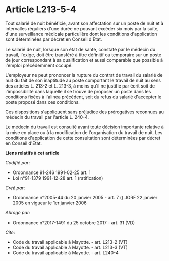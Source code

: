 # Article L213-5-4

Tout salarié de nuit bénéficie, avant son affectation sur un poste de nuit et à intervalles réguliers d'une durée ne pouvant
excéder six mois par la suite, d'une surveillance médicale particulière dont les conditions d'application sont déterminées
par décret en Conseil d'Etat.

Le salarié de nuit, lorsque son état de santé, constaté par le médecin du travail, l'exige, doit être transféré à titre
définitif ou temporaire sur un poste de jour correspondant à sa qualification et aussi comparable que possible à l'emploi
précédemment occupé.

L'employeur ne peut prononcer la rupture du contrat de travail du salarié de nuit du fait de son inaptitude au poste
comportant le travail de nuit au sens des articles L. 213-2 et L. 213-3, à moins qu'il ne justifie par écrit soit de
l'impossibilité dans laquelle il se trouve de proposer un poste dans les conditions fixées à l'alinéa précédent, soit du
refus du salarié d'accepter le poste proposé dans ces conditions.

Ces dispositions s'appliquent sans préjudice des prérogatives reconnues au médecin du travail par l'article L. 240-4.

Le médecin du travail est consulté avant toute décision importante relative à la mise en place ou à la modification de
l'organisation du travail de nuit. Les conditions d'application de cette consultation sont déterminées par décret en Conseil
d'Etat.

**Liens relatifs à cet article**

_Codifié par_:

  - Ordonnance 91-246 1991-02-25 art. 1
  - Loi n°91-1379 1991-12-28 art. 1 (ratification)

_Créé par_:

  - Ordonnance n°2005-44 du 20 janvier 2005 - art. 7 () JORF 22 janvier 2005 en vigueur le 1er janvier 2006

_Abrogé par_:

  - Ordonnance n°2017-1491 du 25 octobre 2017 - art. 31 (VD)

_Cite_:

  - Code du travail applicable à Mayotte. - art. L213-2 (VT)
  - Code du travail applicable à Mayotte. - art. L213-3 (VT)
  - Code du travail applicable à Mayotte. - art. L240-4

